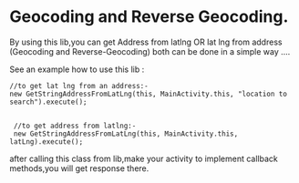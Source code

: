 # Geocoding and Reverse Geocoding.
By using this lib,you can get Address from latlng OR lat lng from address (Geocoding and Reverse-Geocoding) both can be done in a simple way ....


See an example how to use this lib : 



    //to get lat lng from an address:-
    new GetStringAddressFromLatLng(this, MainActivity.this, "location to search").execute();
 
 
     //to get address from latlng:-
     new GetStringAddressFromLatLng(this, MainActivity.this, latLng).execute();  
  
  
  after calling this class from lib,make your activity to implement callback methods,you will get response there.
